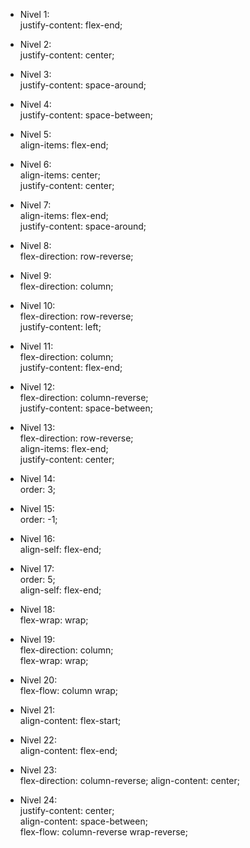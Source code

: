 - Nivel 1:  
    justify-content: flex-end;

- Nivel 2:  
    justify-content: center;

- Nivel 3:  
    justify-content: space-around;

- Nivel 4:  
    justify-content: space-between;

- Nivel 5:  
    align-items: flex-end;

- Nivel 6:  
    align-items: center;  
    justify-content: center;
    
- Nivel 7:  
    align-items: flex-end;  
    justify-content: space-around;

- Nivel 8:  
    flex-direction: row-reverse;

- Nivel 9:  
    flex-direction: column;

- Nivel 10:  
    flex-direction: row-reverse;  
    justify-content: left;  

- Nivel 11:   
    flex-direction: column;  
    justify-content: flex-end;

- Nivel 12:   
    flex-direction: column-reverse;  
    justify-content: space-between;

- Nivel 13:  
    flex-direction: row-reverse;  
    align-items: flex-end;  
    justify-content: center;

- Nivel 14:  
    order: 3; <!-- podría ser order:1 -->  

- Nivel 15:  
    order: -1;  

- Nivel 16:  
    align-self: flex-end;  

- Nivel 17:  
    order: 5;  
    align-self: flex-end;

- Nivel 18:   
    flex-wrap: wrap;

- Nivel 19:   
    flex-direction: column;  
    flex-wrap: wrap;

- Nivel 20:   
    flex-flow: column wrap;

- Nivel 21:    
    align-content: flex-start;  

- Nivel 22:  
    align-content: flex-end;  

- Nivel 23:  
    flex-direction: column-reverse;
    align-content: center;  

- Nivel 24:  
    justify-content: center;  
    align-content: space-between;  
    flex-flow: column-reverse wrap-reverse;  

